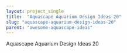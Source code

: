 ```yaml
---
layout: project_single
title:  "Aquascape Aquarium Design Ideas 20"
slug: "aquascape-aquarium-design-ideas-20"
parent: "awesome-aquascape-ideas"
---
```

Aquascape Aquarium Design Ideas 20